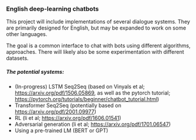 ### English deep-learning chatbots

This project will include implementations of several dialogue systems. They are primarily designed for English, but may be expanded to work on some other languages.

The goal is a common interface to chat with bots using different algorithms, approaches. There will likely also be some experimentation with different datasets.

##### The potential systems:
- (In-progress) LSTM Seq2Seq (based on Vinyals et al; https://arxiv.org/pdf/1506.05869, as well as the pytorch tutorial; https://pytorch.org/tutorials/beginner/chatbot_tutorial.html)
- Transformer Seq2Seq (potentially based on https://arxiv.org/pdf/2001.09977)
- RL (li et al; https://arxiv.org/pdf/1606.01541)
- Adversarial generation (li et al; https://arxiv.org/pdf/1701.06547)
- Using a pre-trained LM (BERT or GPT)